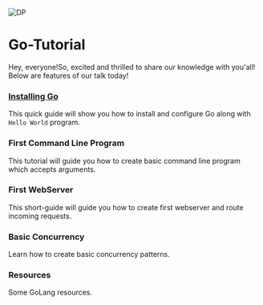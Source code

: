 ![DP](https://github.com/RN0311/Go-Tutorial/blob/master/img/go_lang.png)
# Go-Tutorial <br >
Hey, everyone!So, excited and thrilled to share our knowledge with you'all!<br >
Below are features of our talk today!

### [Installing Go](https://github.com/RN0311/Go-Tutorial/blob/master/Installation.md) <br >
This quick guide will show you how to install and configure Go along with ```Hello World``` program.<br >
### First Command Line Program <br >
This tutorial will guide you how to create basic command line program which accepts arguments.<br >
### First WebServer <br >
This short-guide will guide you how to create first webserver and route incoming requests.<br >
### Basic Concurrency <br >
Learn how to create basic concurrency patterns.<br >
### Resources <br >
Some GoLang resources.





